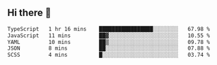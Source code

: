 ## Hi there 👋

<!--START_SECTION:waka-->

```txt
TypeScript   1 hr 16 mins    █████████████████░░░░░░░░   67.98 %
JavaScript   11 mins         ██▓░░░░░░░░░░░░░░░░░░░░░░   10.55 %
YAML         10 mins         ██▒░░░░░░░░░░░░░░░░░░░░░░   09.78 %
JSON         8 mins          ██░░░░░░░░░░░░░░░░░░░░░░░   07.88 %
SCSS         4 mins          █░░░░░░░░░░░░░░░░░░░░░░░░   03.74 %
```

<!--END_SECTION:waka-->
